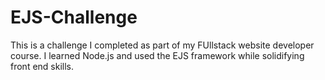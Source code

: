 # EJS-Challenge

This is a challenge I completed as part of my FUllstack website developer course. 
I learned Node.js and used the EJS framework while solidifying front end skills. 
